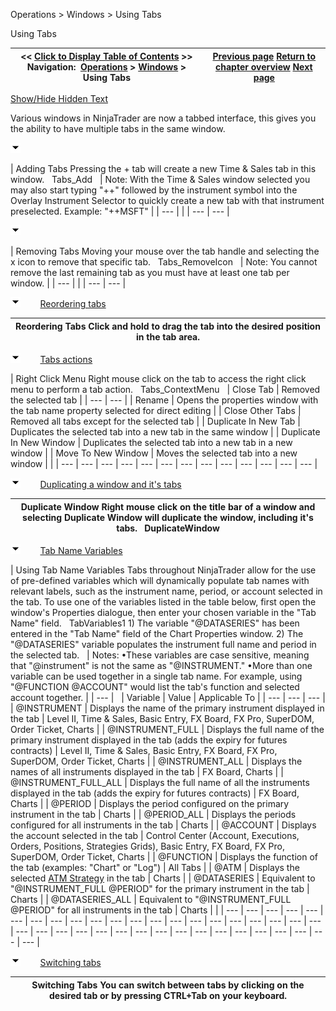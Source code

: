 ﻿


Operations \> Windows \> Using Tabs






















Using Tabs







| \<\< [Click to Display Table of Contents](using_tabs.md) \>\> **Navigation:**     [Operations](operations.md) \> [Windows](window_tabs.md) \> Using Tabs | [Previous page](instrument_overlay_selector.md) [Return to chapter overview](window_tabs.md) [Next page](sharing_content.md) |
| --- | --- |




[Show/Hide Hidden Text](javascript:HMToggleExpandAll(!HMAnyToggleOpen()) "Click to open/close expanding sections")









Various windows in NinjaTrader are now a tabbed interface, this gives you the ability to have multiple tabs in the same window.


![tog_minus](tog_minus.gif)




| Adding Tabs Pressing the \+ tab will create a new Time \& Sales tab in this window.   Tabs_Add     | Note: With the Time \& Sales window selected you may also start typing "\+\+" followed by the instrument symbol into the Overlay Instrument Selector to quickly create a new tab with that instrument preselected. Example: "\+\+MSFT" | | --- | |
| --- | --- |



![tog_minus](tog_minus.gif)




| Removing Tabs Moving your mouse over the tab handle and selecting the x icon to remove that specific tab.   Tabs_RemoveIcon     | Note: You cannot remove the last remaining tab as you must have at least one tab per window. | | --- | |
| --- | --- |



![tog_minus](tog_minus.gif)        [Reordering tabs](javascript:HMToggle('toggle','ReorderingTabs','ReorderingTabs_ICON'))




| Reordering Tabs Click and hold to drag the tab into the desired position in the tab area. |
| --- |



![tog_minus](tog_minus.gif)        [Tabs actions](javascript:HMToggle('toggle','TabsActions','TabsActions_ICON'))




| Right Click Menu Right mouse click on the tab to access the right click menu to perform a tab action.   Tabs_ContextMenu     | Close Tab | Removed the selected tab | | --- | --- | | Rename | Opens the properties window with the tab name property selected for direct editing | | Close Other Tabs | Removed all tabs except for the selected tab | | Duplicate In New Tab | Duplicates the selected tab into a new tab in the same window | | Duplicate In New Window | Duplicates the selected tab into a new tab in a new window | | Move To New Window | Moves the selected tab into a new window | |
| --- | --- | --- | --- | --- | --- | --- | --- | --- | --- | --- | --- | --- |



![tog_minus](tog_minus.gif)        [Duplicating a window and it's tabs](javascript:HMToggle('toggle','Duplicatingawindowanditstabs','Duplicatingawindowanditstabs_ICON'))




| Duplicate Window Right mouse click on the title bar of a window and selecting Duplicate Window will duplicate the window, including it's tabs.   DuplicateWindow |
| --- |



![tog_minus](tog_minus.gif)        [Tab Name Variables](javascript:HMToggle('toggle','TabNameVariables','TabNameVariables_ICON'))




| Using Tab Name Variables Tabs throughout NinjaTrader allow for the use of pre\-defined variables which will dynamically populate tab names with relevant labels, such as the instrument name, period, or account selected in the tab. To use one of the variables listed in the table below, first open the window's Properties dialogue, then enter your chosen variable in the "Tab Name" field.    TabVariables1 1\) The variable "@DATASERIES" has been entered in the "Tab Name" field of the Chart Properties window. 2\) The "@DATASERIES" variable populates the instrument full name and period in the selected tab.     | Notes:  •These variables are case sensitive, meaning that "@instrument" is not the same as "@INSTRUMENT." •More than one variable can be used together in a single tab name. For example, using "@FUNCTION @ACCOUNT" would list the tab's function and selected account together. | | --- |        | Variable | Value | Applicable To | | --- | --- | --- | | @INSTRUMENT | Displays the name of the primary instrument displayed in the tab | Level II, Time \& Sales, Basic Entry, FX Board, FX Pro, SuperDOM, Order Ticket, Charts | | @INSTRUMENT\_FULL | Displays the full name of the primary instrument displayed in the tab (adds the expiry for futures contracts) | Level II, Time \& Sales, Basic Entry, FX Board, FX Pro, SuperDOM, Order Ticket, Charts | | @INSTRUMENT\_ALL | Displays the names of all instruments displayed in the tab | FX Board, Charts | | @INSTRUMENT\_FULL\_ALL | Displays the full name of all the instruments displayed in the tab (adds the expiry for futures contracts) | FX Board, Charts | | @PERIOD | Displays the period configured on the primary instrument in the tab | Charts | | @PERIOD\_ALL | Displays the periods configured for all instruments in the tab | Charts | | @ACCOUNT | Displays the account selected in the tab | Control Center (Account, Executions, Orders, Positions, Strategies Grids), Basic Entry, FX Board, FX Pro, SuperDOM, Order Ticket, Charts | | @FUNCTION | Displays the function of the tab (examples: "Chart" or "Log") | All Tabs | | @ATM | Displays the selected [ATM Strategy](advanced_trade_management_atm.md) in the tab | Charts | | @DATASERIES | Equivalent to "@INSTRUMENT\_FULL @PERIOD" for the primary instrument in the tab | Charts | | @DATASERIES\_ALL | Equivalent to "@INSTRUMENT\_FULL @PERIOD" for all instruments in the tab | Charts | |
| --- | --- | --- | --- | --- | --- | --- | --- | --- | --- | --- | --- | --- | --- | --- | --- | --- | --- | --- | --- | --- | --- | --- | --- | --- | --- | --- | --- | --- | --- | --- | --- | --- | --- | --- | --- | --- | --- |



![tog_minus](tog_minus.gif)        [Switching tabs](javascript:HMToggle('toggle','Switchingtabs','Switchingtabs_ICON'))




| Switching Tabs You can switch between tabs by clicking on the desired tab or by pressing CTRL\+Tab on your keyboard. |
| --- |










